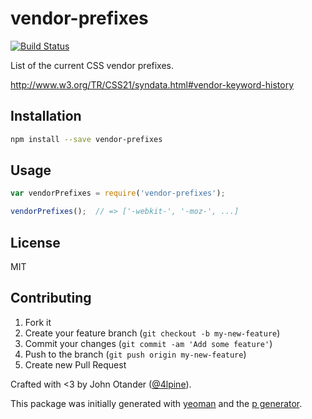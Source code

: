 # vendor-prefixes

[![Build Status](https://secure.travis-ci.org/johnotander/vendor-prefixes.png?branch=master)](https://travis-ci.org/johnotander/vendor-prefixes)

List of the current CSS vendor prefixes.

<http://www.w3.org/TR/CSS21/syndata.html#vendor-keyword-history>

## Installation

```bash
npm install --save vendor-prefixes
```

## Usage

```javascript
var vendorPrefixes = require('vendor-prefixes');

vendorPrefixes();  // => ['-webkit-', '-moz-', ...]
```

## License

MIT

## Contributing

1. Fork it
2. Create your feature branch (`git checkout -b my-new-feature`)
3. Commit your changes (`git commit -am 'Add some feature'`)
4. Push to the branch (`git push origin my-new-feature`)
5. Create new Pull Request

Crafted with <3 by John Otander ([@4lpine](https://twitter.com/4lpine)).

This package was initially generated with [yeoman](http://yeoman.io) and the [p generator](https://github.com/johnotander/generator-p.git).

